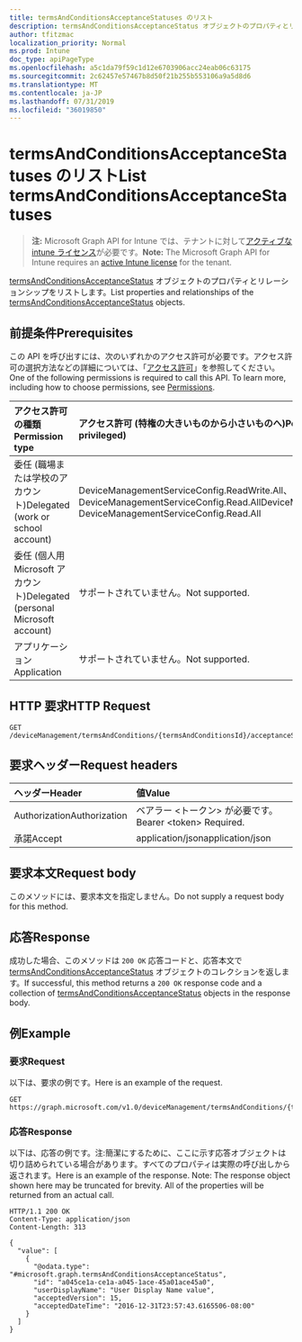 ```yaml
---
title: termsAndConditionsAcceptanceStatuses のリスト
description: termsAndConditionsAcceptanceStatus オブジェクトのプロパティとリレーションシップをリストします。
author: tfitzmac
localization_priority: Normal
ms.prod: Intune
doc_type: apiPageType
ms.openlocfilehash: a5c1da79f59c1d12e6703906acc24eab06c63175
ms.sourcegitcommit: 2c62457e57467b8d50f21b255b553106a9a5d8d6
ms.translationtype: MT
ms.contentlocale: ja-JP
ms.lasthandoff: 07/31/2019
ms.locfileid: "36019850"
---
```

# <a name="list-termsandconditionsacceptancestatuses"></a><span data-ttu-id="1288a-103">termsAndConditionsAcceptanceStatuses のリスト</span><span class="sxs-lookup"><span data-stu-id="1288a-103">List termsAndConditionsAcceptanceStatuses</span></span>

> <span data-ttu-id="1288a-104">**注:** Microsoft Graph API for Intune では、テナントに対して[アクティブな intune ライセンス](https://go.microsoft.com/fwlink/?linkid=839381)が必要です。</span><span class="sxs-lookup"><span data-stu-id="1288a-104">**Note:** The Microsoft Graph API for Intune requires an [active Intune license](https://go.microsoft.com/fwlink/?linkid=839381) for the tenant.</span></span>

<span data-ttu-id="1288a-105">[termsAndConditionsAcceptanceStatus](../resources/intune-companyterms-termsandconditionsacceptancestatus.md) オブジェクトのプロパティとリレーションシップをリストします。</span><span class="sxs-lookup"><span data-stu-id="1288a-105">List properties and relationships of the [termsAndConditionsAcceptanceStatus](../resources/intune-companyterms-termsandconditionsacceptancestatus.md) objects.</span></span>

## <a name="prerequisites"></a><span data-ttu-id="1288a-106">前提条件</span><span class="sxs-lookup"><span data-stu-id="1288a-106">Prerequisites</span></span>
<span data-ttu-id="1288a-p101">この API を呼び出すには、次のいずれかのアクセス許可が必要です。アクセス許可の選択方法などの詳細については、「[アクセス許可](/graph/permissions-reference)」を参照してください。</span><span class="sxs-lookup"><span data-stu-id="1288a-p101">One of the following permissions is required to call this API. To learn more, including how to choose permissions, see [Permissions](/graph/permissions-reference).</span></span>

|<span data-ttu-id="1288a-109">アクセス許可の種類</span><span class="sxs-lookup"><span data-stu-id="1288a-109">Permission type</span></span>|<span data-ttu-id="1288a-110">アクセス許可 (特権の大きいものから小さいものへ)</span><span class="sxs-lookup"><span data-stu-id="1288a-110">Permissions (from most to least privileged)</span></span>|
|:---|:---|
|<span data-ttu-id="1288a-111">委任 (職場または学校のアカウント)</span><span class="sxs-lookup"><span data-stu-id="1288a-111">Delegated (work or school account)</span></span>|<span data-ttu-id="1288a-112">DeviceManagementServiceConfig.ReadWrite.All、DeviceManagementServiceConfig.Read.All</span><span class="sxs-lookup"><span data-stu-id="1288a-112">DeviceManagementServiceConfig.ReadWrite.All, DeviceManagementServiceConfig.Read.All</span></span>|
|<span data-ttu-id="1288a-113">委任 (個人用 Microsoft アカウント)</span><span class="sxs-lookup"><span data-stu-id="1288a-113">Delegated (personal Microsoft account)</span></span>|<span data-ttu-id="1288a-114">サポートされていません。</span><span class="sxs-lookup"><span data-stu-id="1288a-114">Not supported.</span></span>|
|<span data-ttu-id="1288a-115">アプリケーション</span><span class="sxs-lookup"><span data-stu-id="1288a-115">Application</span></span>|<span data-ttu-id="1288a-116">サポートされていません。</span><span class="sxs-lookup"><span data-stu-id="1288a-116">Not supported.</span></span>|

## <a name="http-request"></a><span data-ttu-id="1288a-117">HTTP 要求</span><span class="sxs-lookup"><span data-stu-id="1288a-117">HTTP Request</span></span>
<!-- {
  "blockType": "ignored"
}
-->
``` http
GET /deviceManagement/termsAndConditions/{termsAndConditionsId}/acceptanceStatuses
```

## <a name="request-headers"></a><span data-ttu-id="1288a-118">要求ヘッダー</span><span class="sxs-lookup"><span data-stu-id="1288a-118">Request headers</span></span>
|<span data-ttu-id="1288a-119">ヘッダー</span><span class="sxs-lookup"><span data-stu-id="1288a-119">Header</span></span>|<span data-ttu-id="1288a-120">値</span><span class="sxs-lookup"><span data-stu-id="1288a-120">Value</span></span>|
|:---|:---|
|<span data-ttu-id="1288a-121">Authorization</span><span class="sxs-lookup"><span data-stu-id="1288a-121">Authorization</span></span>|<span data-ttu-id="1288a-122">ベアラー &lt;トークン&gt; が必要です。</span><span class="sxs-lookup"><span data-stu-id="1288a-122">Bearer &lt;token&gt; Required.</span></span>|
|<span data-ttu-id="1288a-123">承諾</span><span class="sxs-lookup"><span data-stu-id="1288a-123">Accept</span></span>|<span data-ttu-id="1288a-124">application/json</span><span class="sxs-lookup"><span data-stu-id="1288a-124">application/json</span></span>|

## <a name="request-body"></a><span data-ttu-id="1288a-125">要求本文</span><span class="sxs-lookup"><span data-stu-id="1288a-125">Request body</span></span>
<span data-ttu-id="1288a-126">このメソッドには、要求本文を指定しません。</span><span class="sxs-lookup"><span data-stu-id="1288a-126">Do not supply a request body for this method.</span></span>

## <a name="response"></a><span data-ttu-id="1288a-127">応答</span><span class="sxs-lookup"><span data-stu-id="1288a-127">Response</span></span>
<span data-ttu-id="1288a-128">成功した場合、このメソッドは `200 OK` 応答コードと、応答本文で [termsAndConditionsAcceptanceStatus](../resources/intune-companyterms-termsandconditionsacceptancestatus.md) オブジェクトのコレクションを返します。</span><span class="sxs-lookup"><span data-stu-id="1288a-128">If successful, this method returns a `200 OK` response code and a collection of [termsAndConditionsAcceptanceStatus](../resources/intune-companyterms-termsandconditionsacceptancestatus.md) objects in the response body.</span></span>

## <a name="example"></a><span data-ttu-id="1288a-129">例</span><span class="sxs-lookup"><span data-stu-id="1288a-129">Example</span></span>

### <a name="request"></a><span data-ttu-id="1288a-130">要求</span><span class="sxs-lookup"><span data-stu-id="1288a-130">Request</span></span>
<span data-ttu-id="1288a-131">以下は、要求の例です。</span><span class="sxs-lookup"><span data-stu-id="1288a-131">Here is an example of the request.</span></span>
``` http
GET https://graph.microsoft.com/v1.0/deviceManagement/termsAndConditions/{termsAndConditionsId}/acceptanceStatuses
```

### <a name="response"></a><span data-ttu-id="1288a-132">応答</span><span class="sxs-lookup"><span data-stu-id="1288a-132">Response</span></span>
<span data-ttu-id="1288a-p102">以下は、応答の例です。注:簡潔にするために、ここに示す応答オブジェクトは切り詰められている場合があります。すべてのプロパティは実際の呼び出しから返されます。</span><span class="sxs-lookup"><span data-stu-id="1288a-p102">Here is an example of the response. Note: The response object shown here may be truncated for brevity. All of the properties will be returned from an actual call.</span></span>
``` http
HTTP/1.1 200 OK
Content-Type: application/json
Content-Length: 313

{
  "value": [
    {
      "@odata.type": "#microsoft.graph.termsAndConditionsAcceptanceStatus",
      "id": "a045ce1a-ce1a-a045-1ace-45a01ace45a0",
      "userDisplayName": "User Display Name value",
      "acceptedVersion": 15,
      "acceptedDateTime": "2016-12-31T23:57:43.6165506-08:00"
    }
  ]
}
```



